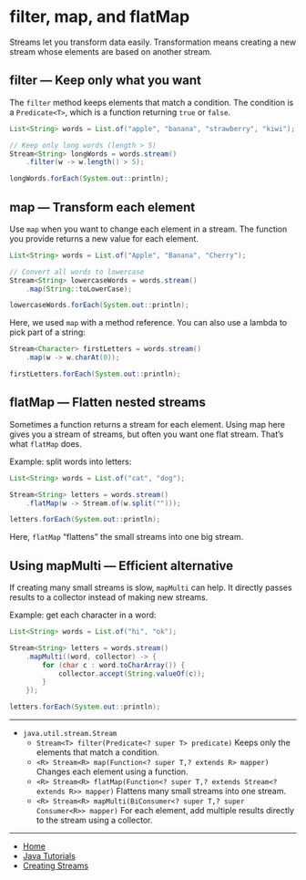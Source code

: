 # filter, map, and flatMap

Streams let you transform data easily. Transformation means creating a new stream whose elements are based on another stream.

## filter — Keep only what you want

The `filter` method keeps elements that match a condition.
The condition is a `Predicate<T>`, which is a function returning `true` or `false`.

```java
List<String> words = List.of("apple", "banana", "strawberry", "kiwi");

// Keep only long words (length > 5)
Stream<String> longWords = words.stream()
    .filter(w -> w.length() > 5);

longWords.forEach(System.out::println);
```

## map — Transform each element

Use `map` when you want to change each element in a stream.
The function you provide returns a new value for each element.

```java
List<String> words = List.of("Apple", "Banana", "Cherry");

// Convert all words to lowercase
Stream<String> lowercaseWords = words.stream()
    .map(String::toLowerCase);

lowercaseWords.forEach(System.out::println);
```

Here, we used `map` with a method reference. You can also use a lambda to pick part of a string:

```java
Stream<Character> firstLetters = words.stream()
    .map(w -> w.charAt(0));

firstLetters.forEach(System.out::println);
```

## flatMap — Flatten nested streams

Sometimes a function returns a stream for each element. Using map here gives you a stream of streams, but often you want one flat stream. That’s what `flatMap` does.

Example: split words into letters:

```java
List<String> words = List.of("cat", "dog");

Stream<String> letters = words.stream()
    .flatMap(w -> Stream.of(w.split("")));

letters.forEach(System.out::println);
```

Here, `flatMap` “flattens” the small streams into one big stream.

## Using mapMulti — Efficient alternative

If creating many small streams is slow, `mapMulti` can help. It directly passes results to a collector instead of making new streams.

Example: get each character in a word:

```java
List<String> words = List.of("hi", "ok");

Stream<String> letters = words.stream()
    .mapMulti((word, collector) -> {
        for (char c : word.toCharArray()) {
            collector.accept(String.valueOf(c));
        }
    });

letters.forEach(System.out::println);
```

--- 

- `java.util.stream.Stream`
    - `Stream<T> filter(Predicate<? super T> predicate)` Keeps only the elements that match a condition.
    - `<R> Stream<R> map(Function<? super T,? extends R> mapper)` Changes each element using a function.
    - `<R> Stream<R> flatMap(Function<? super T,? extends Stream<? extends R>> mapper)` Flattens many small streams into one stream.
    - `<R> Stream<R> mapMulti(BiConsumer<? super T,? super Consumer<R>> mapper)` For each element, add multiple results directly to the stream using a collector.

---

- [Home](./../../README.md)
- [Java Tutorials](./../tutorials.md)
- [Creating Streams](./2_Creating_Streams.md)